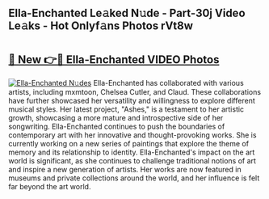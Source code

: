 ## Ella-Enchanted Le𝚊ked N𝚞de - Part-30j Video Le𝚊ks - Hot Onlyf𝚊ns Photos rVt8w

# <h2><a href="http://ab35653.deff.icu/?id=Ella-Enchanted">🔗 New 👉🔴 Ella-Enchanted VIDEO Photos</a></h2>

[![Ella-Enchanted N𝚞des](https://i.imgur.com/rIISA9y.gif)](http://ab35653.deff.icu/?id=Ella-Enchanted)
Ella-Enchanted has collaborated with various artists, including mxmtoon, Chelsea Cutler, and Claud. These collaborations have further showcased her versatility and willingness to explore different musical styles. Her latest project, "Ashes," is a testament to her artistic growth, showcasing a more mature and introspective side of her songwriting. Ella-Enchanted continues to push the boundaries of contemporary art with her innovative and thought-provoking works. She is currently working on a new series of paintings that explore the theme of memory and its relationship to identity. Ella-Enchanted's impact on the art world is significant, as she continues to challenge traditional notions of art and inspire a new generation of artists. Her works are now featured in museums and private collections around the world, and her influence is felt far beyond the art world.
